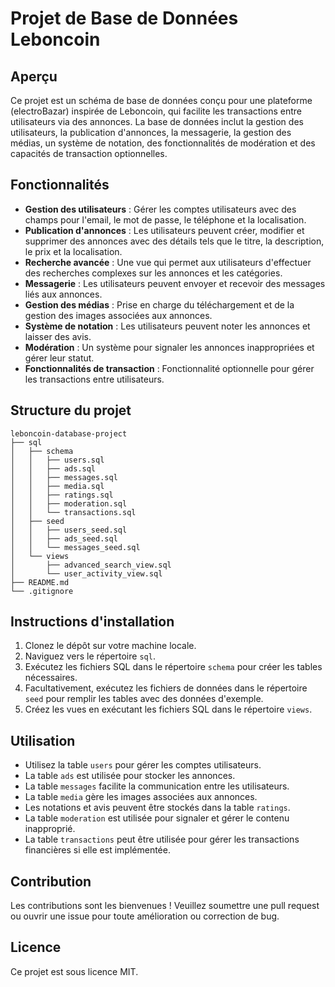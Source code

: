 # Projet de Base de Données Leboncoin

## Aperçu
Ce projet est un schéma de base de données conçu pour une plateforme (electroBazar) inspirée de Leboncoin, qui facilite les transactions entre utilisateurs via des annonces. La base de données inclut la gestion des utilisateurs, la publication d'annonces, la messagerie, la gestion des médias, un système de notation, des fonctionnalités de modération et des capacités de transaction optionnelles.

## Fonctionnalités
- **Gestion des utilisateurs** : Gérer les comptes utilisateurs avec des champs pour l'email, le mot de passe, le téléphone et la localisation.
- **Publication d'annonces** : Les utilisateurs peuvent créer, modifier et supprimer des annonces avec des détails tels que le titre, la description, le prix et la localisation.
- **Recherche avancée** : Une vue qui permet aux utilisateurs d'effectuer des recherches complexes sur les annonces et les catégories.
- **Messagerie** : Les utilisateurs peuvent envoyer et recevoir des messages liés aux annonces.
- **Gestion des médias** : Prise en charge du téléchargement et de la gestion des images associées aux annonces.
- **Système de notation** : Les utilisateurs peuvent noter les annonces et laisser des avis.
- **Modération** : Un système pour signaler les annonces inappropriées et gérer leur statut.
- **Fonctionnalités de transaction** : Fonctionnalité optionnelle pour gérer les transactions entre utilisateurs.

## Structure du projet
```
leboncoin-database-project
├── sql
│   ├── schema
│   │   ├── users.sql
│   │   ├── ads.sql
│   │   ├── messages.sql
│   │   ├── media.sql
│   │   ├── ratings.sql
│   │   ├── moderation.sql
│   │   └── transactions.sql
│   ├── seed
│   │   ├── users_seed.sql
│   │   ├── ads_seed.sql
│   │   └── messages_seed.sql
│   └── views
│       ├── advanced_search_view.sql
│       └── user_activity_view.sql
├── README.md
└── .gitignore
```

## Instructions d'installation
1. Clonez le dépôt sur votre machine locale.
2. Naviguez vers le répertoire `sql`.
3. Exécutez les fichiers SQL dans le répertoire `schema` pour créer les tables nécessaires.
4. Facultativement, exécutez les fichiers de données dans le répertoire `seed` pour remplir les tables avec des données d'exemple.
5. Créez les vues en exécutant les fichiers SQL dans le répertoire `views`.

## Utilisation
- Utilisez la table `users` pour gérer les comptes utilisateurs.
- La table `ads` est utilisée pour stocker les annonces.
- La table `messages` facilite la communication entre les utilisateurs.
- La table `media` gère les images associées aux annonces.
- Les notations et avis peuvent être stockés dans la table `ratings`.
- La table `moderation` est utilisée pour signaler et gérer le contenu inapproprié.
- La table `transactions` peut être utilisée pour gérer les transactions financières si elle est implémentée.

## Contribution
Les contributions sont les bienvenues ! Veuillez soumettre une pull request ou ouvrir une issue pour toute amélioration ou correction de bug.

## Licence
Ce projet est sous licence MIT.